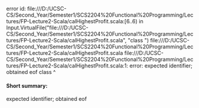 error id: file:///D:/UCSC-CS/Second_Year/Semester1/SCS2204%20Functional%20Programming/Lectures/FP-Lecture2-Scala/calHighestProfit.scala:[6..6) in Input.VirtualFile("file:///D:/UCSC-CS/Second_Year/Semester1/SCS2204%20Functional%20Programming/Lectures/FP-Lecture2-Scala/calHighestProfit.scala", "class ")
file:///D:/UCSC-CS/Second_Year/Semester1/SCS2204%20Functional%20Programming/Lectures/FP-Lecture2-Scala/calHighestProfit.scala
file:///D:/UCSC-CS/Second_Year/Semester1/SCS2204%20Functional%20Programming/Lectures/FP-Lecture2-Scala/calHighestProfit.scala:1: error: expected identifier; obtained eof
class 
      ^
#### Short summary: 

expected identifier; obtained eof